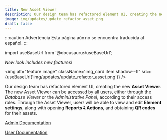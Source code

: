 ```yaml
---
title: New Asset Viewer
description: Our design team has refactored element UI, creating the new Asset Viewer. The new Asset Viewer can be accessed by all users, either through the Database Viewer or the Administrative Panel, according to their access roles. Through the Asset Viewer, users will be able to view and edit element settings, along with opening Reports & Actions, and obtaining QR codes for their assets. 
image: img/updates/update_refactor_asset.png
draft: false
---
```


:::caution Advertencia
Esta página aún no se encuentra traducida al español.
:::

import useBaseUrl from '@docusaurus/useBaseUrl'; 

<div className="align-center">
<div className="card">
<div className="card__header">

<span className="hero__subtitle"><em>

New look includes new features!

</em></span>

</div>
<div className="card__image">

<img alt="feature image" className="img_card item shadow--tl" src={useBaseUrl('img/updates/update_refactor_asset.png')} />
<br/>

</div>
<div className="card__body">

Our design team has refactored element UI, creating the new **Asset Viewer**. The new Asset Viewer can be accessed by all users, either through the _Database Viewer_ or the _Administrative Panel_, according to their access roles. Through the Asset Viewer, users will be able to view and edit **Element settings**, along with opening **Reports & Actions**, and obtaining **QR codes** for their assets.

</div>
<div className="card__footer text-center align-padding-center">

<a className="button button--info button--block" href="/docs/documentation/admin/database/asset_viewer">Admin Documentation</a>
<br/>

<a className="button button--info button--block" href="/docs/documentation/client/database">User Documentation</a>
<br/>


</div>
</div>
</div>

